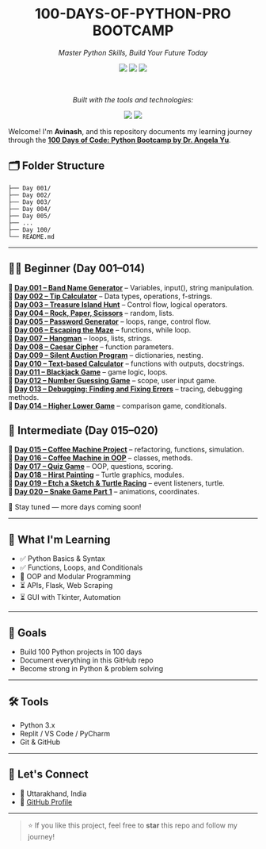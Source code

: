 <h1 align="center">
  <strong>
    100-DAYS-OF-PYTHON-PRO<br>BOOTCAMP
  </strong>
</h1>

<p align="center"><i>Master Python Skills, Build Your Future Today</i></p>

<p align="center">
  <img src="https://img.shields.io/github/last-commit/AvinashNegi1999/100-Days-of-Python-Code-challenge?style=for-the-badge&color=007bff&logo=github" />
  <img src="https://img.shields.io/badge/python-100.0%25-007bff?style=for-the-badge&logo=python&logoColor=white" />
  <img src="https://img.shields.io/badge/languages-1-007bff?style=for-the-badge&logo=code" />
</p>

<br/>

<p align="center"><i>Built with the tools and technologies:</i></p>

<p align="center">
  <img src="https://img.shields.io/badge/Markdown-000000?style=for-the-badge&logo=markdown&logoColor=white" />
  <img src="https://img.shields.io/badge/Python-3776AB?style=for-the-badge&logo=python&logoColor=white" />
</p>


Welcome! I'm **Avinash**, and this repository documents my learning journey through the **[100 Days of Code: Python Bootcamp by Dr. Angela Yu](https://www.udemy.com/course/100-days-of-code/)**.


## 🗂️ Folder Structure

```100-Days-of-Python-Code-challenge/
├── Day 001/
├── Day 002/
├── Day 003/
├── Day 004/
├── Day 005/
├── ...
├── Day 100/
└── README.md
```
---
## 🧑‍💻 Beginner (Day 001–014)
**📅 [Day 001 – Band Name Generator](https://github.com/AvinashNegi1999/100-Days-of-Python-Pro-Bootcamp/tree/main/Day%20001)** – Variables, input(), string manipulation.  
**📅 [Day 002 – Tip Calculator](https://github.com/AvinashNegi1999/100-Days-of-Python-Pro-Bootcamp/tree/main/Day%20002)** – Data types, operations, f-strings.  
**📅 [Day 003 – Treasure Island Hunt](https://github.com/AvinashNegi1999/100-Days-of-Python-Pro-Bootcamp/tree/main/Day%20003)** – Control flow, logical operators.  
**📅 [Day 004 – Rock, Paper, Scissors](https://github.com/AvinashNegi1999/100-Days-of-Python-Pro-Bootcamp/tree/main/Day%20004)** – random, lists.  
**📅 [Day 005 – Password Generator](https://github.com/AvinashNegi1999/100-Days-of-Python-Pro-Bootcamp/tree/main/Day%20005)** – loops, range, control flow.  
**📅 [Day 006 – Escaping the Maze](https://github.com/AvinashNegi1999/100-Days-of-Python-Pro-Bootcamp/tree/main/Day%20006)** – functions, while loop.  
**📅 [Day 007 – Hangman](https://github.com/AvinashNegi1999/100-Days-of-Python-Pro-Bootcamp/tree/main/Day%20007)** – loops, lists, strings.  
**📅 [Day 008 – Caesar Cipher](https://github.com/AvinashNegi1999/100-Days-of-Python-Pro-Bootcamp/tree/main/Day%20008)** – function parameters.  
**📅 [Day 009 – Silent Auction Program](https://github.com/AvinashNegi1999/100-Days-of-Python-Pro-Bootcamp/tree/main/Day%20009)** – dictionaries, nesting.  
**📅 [Day 010 – Text-based Calculator](https://github.com/AvinashNegi1999/100-Days-of-Python-Pro-Bootcamp/tree/main/Day%20010)** – functions with outputs, docstrings.  
**📅 [Day 011 – Blackjack Game](https://github.com/AvinashNegi1999/100-Days-of-Python-Pro-Bootcamp/tree/main/Day%20011)** – game logic, loops.  
**📅 [Day 012 – Number Guessing Game](https://github.com/AvinashNegi1999/100-Days-of-Python-Pro-Bootcamp/tree/main/Day%20012)** – scope, user input game.  
**📅 [Day 013 – Debugging: Finding and Fixing Errors](https://github.com/AvinashNegi1999/100-Days-of-Python-Pro-Bootcamp/tree/main/Day%20013)** – tracing, debugging methods.  
**📅 [Day 014 – Higher Lower Game](https://github.com/AvinashNegi1999/100-Days-of-Python-Pro-Bootcamp/tree/main/Day%20014)** – comparison game, conditionals.

## 🧠 Intermediate (Day 015–020)
**📅 [Day 015 – Coffee Machine Project](https://github.com/AvinashNegi1999/100-Days-of-Python-Pro-Bootcamp/tree/main/Day%20015)** – refactoring, functions, simulation.  
**📅 [Day 016 – Coffee Machine in OOP](https://github.com/AvinashNegi1999/100-Days-of-Python-Pro-Bootcamp/tree/main/Day%20016)** – classes, methods.  
**📅 [Day 017 – Quiz Game](https://github.com/AvinashNegi1999/100-Days-of-Python-Pro-Bootcamp/tree/main/Day%20017)** – OOP, questions, scoring.  
**📅 [Day 018 – Hirst Painting](https://github.com/AvinashNegi1999/100-Days-of-Python-Pro-Bootcamp/tree/main/Day%20018)** – Turtle graphics, modules.  
**📅 [Day 019 – Etch a Sketch & Turtle Racing](https://github.com/AvinashNegi1999/100-Days-of-Python-Pro-Bootcamp/tree/main/Day%20019)** – event listeners, turtle.  
**📅 [Day 020 – Snake Game Part 1](https://github.com/AvinashNegi1999/100-Days-of-Python-Pro-Bootcamp/tree/main/Day%20020)** – animations, coordinates.

📌 Stay tuned — more days coming soon!


---

## 🧠 What I'm Learning

- ✅ Python Basics & Syntax
- ✅ Functions, Loops, and Conditionals
- 🔄 OOP and Modular Programming
- ⏳ APIs, Flask, Web Scraping
- ⏳ GUI with Tkinter, Automation

---

## 🚀 Goals

- Build 100 Python projects in 100 days
- Document everything in this GitHub repo
- Become strong in Python & problem solving

---

## 🛠 Tools

- Python 3.x
- Replit / VS Code / PyCharm
- Git & GitHub

---

## 🙌 Let's Connect

- 📍 Uttarakhand, India  
- 🔗 [GitHub Profile](https://github.com/AvinashNegi1999)

---

> ⭐ If you like this project, feel free to **star** this repo and follow my journey!
